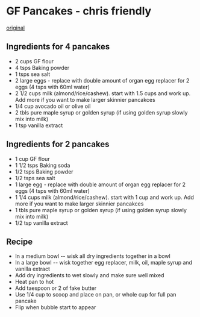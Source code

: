 # GF Pancakes - chris friendly
[original](https://www.whattheforkfoodblog.com/2018/01/06/gluten-free-pancakes/)
## Ingredients for 4 pancakes
- 2 cups 		    GF flour
- 4 tsps		    Baking powder
- 1 tsps 		    sea salt
- 2 large 	    eggs 			- replace with double amount of organ egg replacer for 2 eggs (4 tsps with 60ml water)
- 2 1/2 cups	    milk (almond/rice/cashew). start with 1.5 cups and work up. Add more if you want to make larger skinnier pancakces
- 1/4 cup		    avocado oil or olive oil
- 2 tbls		    pure maple syrup or golden syrup (if using golden syrup slowly mix into milk)
- 1 tsp 		    vanilla extract

## Ingredients for 2 pancakes
- 1 cup		    GF flour
- 1 1/2 tsps		Baking soda
- 1/2 tsps        Baking powder
- 1/2 tsps 		sea salt
- 1 large 	    egg - replace with double amount of organ egg replacer for 2 eggs (4 tsps with 60ml water)
- 1 1/4 cups	    milk (almond/rice/cashew). start with 1 cup and work up. Add more if you want to make larger skinnier pancakces
- 1 tbls		    pure maple syrup or golden syrup (if using golden syrup slowly mix into milk)
- 1/2 tsp 		    vanilla extract


## Recipe
- In a medium bowl -- wisk all dry ingredients together in a bowl
- In a large bowl -- wisk together egg replacer, milk, oil, maple syrup and vanilla extract
- Add dry ingredients to wet slowly and make sure well mixed
- Heat pan to hot
- Add taespoon or 2 of fake butter
- Use 1/4 cup to scoop and place on pan, or whole cup for full pan pancake
- Flip when bubble start to appear